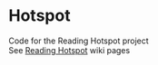 # Hotspot
Code for the Reading Hotspot project  
See <a href="https://github.com/Thingitude/Hotspot/wiki/">Reading Hotspot</a> wiki pages
